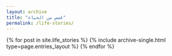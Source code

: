 ```yaml
---
layout: archive
title: "قصص من الحياة"
permalink: /life-stories/
---
```


<div class="entries-{{ page.entries_layout | default: 'list' }}">
  {% for post in site.life_stories %}
    {% include archive-single.html type=page.entries_layout %}
  {% endfor %}
</div>